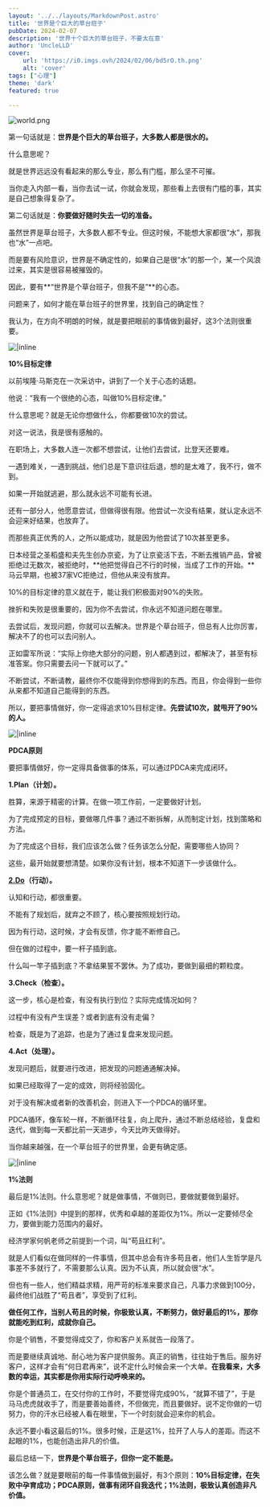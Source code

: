 ```yaml
---
layout: '../../layouts/MarkdownPost.astro'
title: '世界是个巨大的草台班子'
pubDate: 2024-02-07
description: '世界十个巨大的草台班子，不要太在意'
author: 'UncleLLD'
cover:
    url: 'https://i0.imgs.ovh/2024/02/06/bd5rO.th.png'
    alt: 'cover'
tags: ["心理"]
theme: 'dark'
featured: true

---
```

![world.png](https://i0.imgs.ovh/2024/02/06/bd5rO.png)

第一句话就是：**世界是个巨大的草台班子，大多数人都是很水的。**



什么意思呢？



就是世界远远没有看起来的那么专业，那么有门槛，那么坚不可摧。



当你走入内部一看，当你去试一试，你就会发现，那些看上去很有门槛的事，其实是自己想象得复杂了。



第二句话就是：**你要做好随时失去一切的准备。**



虽然世界是草台班子，大多数人都不专业。但这时候，不能想大家都很“水”，那我也“水”一点吧。



而是要有风险意识，世界是不确定性的，如果自己是很“水”的那一个，某一个风浪过来，其实是很容易被摧毁的。



因此，要有**“世界是个草台班子，但我不是”**的心态。



问题来了，如何才能在草台班子的世界里，找到自己的确定性？



我认为，在方向不明朗的时候，就是要把眼前的事情做到最好，这3个法则很重要。



![ |inline](https://i0.imgs.ovh/2024/02/06/bdRBj.png)

**10%目标定律**



以前埃隆·马斯克在一次采访中，讲到了一个关于心态的话题。



他说：“我有一个很绝的心态，叫做10%目标定律。”



什么意思呢？就是无论你想做什么，你都要做10次的尝试。



对这一说法，我是很有感触的。



在职场上，大多数人连一次都不想尝试，让他们去尝试，比登天还要难。



一遇到难关，一遇到挑战，他们总是下意识往后退，想的是太难了，我不行，做不到。



如果一开始就逃避，那么就永远不可能有长进。



还有一部分人，他愿意尝试，但做得很有限。他尝试一次没有结果，就认定永远不会迎来好结果，也放弃了。



而那些真正优秀的人，之所以能成功，就是因为他尝试了10次甚至更多。



日本经营之圣稻盛和夫先生创办京瓷，为了让京瓷活下去，不断去推销产品，曾被拒绝过无数次，被拒绝时，**他把觉得自己不行的时候，当成了工作的开始。**马云早期，也被37家VC拒绝过，但他从来没有放弃。



10%的目标定律的意义就在于，能让我们积极面对90%的失败。



挫折和失败是很重要的，因为你不去尝试，你永远不知道问题在哪里。



去尝试后，发现问题，你就可以去解决。世界是个草台班子，但总有人比你厉害，解决不了的也可以去问别人。



正如雷军所说：“实际上你绝大部分的问题，别人都遇到过，都解决了，甚至有标准答案。你只需要去问一下就可以了。”



不断尝试，不断请教，最终你不仅能得到你想得到的东西。而且，你会得到一些你从来都不知道自己能得到的东西。



所以，要把事情做好，你一定得追求10%目标定律。**先尝试10次，就甩开了90%的人。**



![ |inline](https://i0.imgs.ovh/2024/02/06/bdcJI.png)

**PDCA原则**



要把事情做好，你一定得具备做事的体系，可以通过PDCA来完成闭环。



**1.Plan（计划）。**



胜算，来源于精密的计算。在做一项工作前，一定要做好计划。



为了完成预定的目标，要做哪几件事？通过不断拆解，从而制定计划，找到策略和方法。



为了完成这个目标，我们应该怎么做？任务该怎么分配，需要哪些人协同？



这些，最开始就要想清楚。如果你没有计划，根本不知道下一步该做什么。



**[2.Do](http://2.do/)（行动）。**



认知和行动，都很重要。



不能有了规划后，就弃之不顾了，核心要按照规划行动。



因为有行动，这时候，才会有反馈，你才能不断修自己。



但在做的过程中，要一杆子插到底。



什么叫一竿子插到底？不拿结果誓不罢休。为了成功，要做到最细的颗粒度。



**3.Check（检查）。**



这一步，核心是检查，有没有执行到位？实际完成情况如何？



过程中有没有产生误差？或者到底有没有走偏？



检查，既是为了追踪，也是为了通过复盘来发现问题。



**4.Act（处理）。**



发现问题后，就要进行改进，把发现的问题通通解决掉。



如果已经取得了一定的成效，则将经验固化。



对于没有解决或者新的改善机会，则进入下一个PDCA的循环里。



PDCA循环，像车轮一样，不断循环往复，向上爬升，通过不断总结经验，复盘和迭代，做到每一天都比前一天进步，今天比昨天做得好。



当你越来越强，在一个草台班子的世界里，会更有确定感。

 ![ |inline](https://i0.imgs.ovh/2024/02/06/bdUne.png)

**1%法则**



最后是1%法则。什么意思呢？就是做事情，不做则已，要做就要做到最好。



正如《1%法则》中提到的那样，优秀和卓越的差距仅为1%。所以一定要倾尽全力，要做到能力范围内的最好。



经济学家何帆老师之前提到一个词，叫“苟且红利”。



就是人们看似在做同样的一件事情，但其中总会有许多苟且者，他们人生哲学是凡事差不多就行了，不需要那么认真。因为不认真，所以就会很“水”。



但也有一些人，他们精益求精，用严苛的标准来要求自己，凡事力求做到100分，最终他们战胜了“苟且者”，享受到了红利。



**做任何工作，当别人苟且的时候，你极致认真，不断努力，做好最后的1%，那你就能吃到红利，成就你自己。**



你是个销售，不要觉得成交了，你和客户关系就告一段落了。



而是要继续真诚地、耐心地为客户提供服务。真正的销售，往往始于售后。服务好客户，这样才会有“何日君再来”，说不定什么时候会来一个大单。**在我看来，大多数的幸运，其实都是你用实际行动呼唤来的。**



你是个普通员工，在交付你的工作时，不要觉得完成90%，“就算不错了”，于是马马虎虎就收手了，而是要善始善终，不但做完，而且要做好。说不定你做的一切努力，你的汗水已经被人看在眼里，下一个时刻就会迎来你的机会。



永远不要小看这最后的1%。很多时候，正是这1%，拉开了人与人的差距。而这不起眼的1%，也能创造出非凡的价值。



最后总结一下，**世界是个草台班子，但你一定不能是。**



该怎么做？就是要眼前的每一件事情做到最好，有3个原则：**10%目标定律，在失败中孕育成功；PDCA原则，做事有闭环自我迭代；1%法则，极致认真创造非凡价值。**
